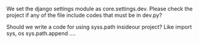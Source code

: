 We set the django settings module as core.settings.dev. Please check the project if any of the file include codes that must be in dev.py?

Should we write a code for using syss.path insideour project? Like
import sys, os
sys.path.append ....